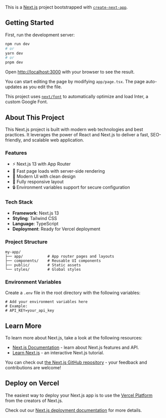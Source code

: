 This is a [Next.js](https://nextjs.org/) project bootstrapped with [`create-next-app`](https://github.com/vercel/next.js/tree/canary/packages/create-next-app).

## Getting Started

First, run the development server:

```bash
npm run dev
# or
yarn dev
# or
pnpm dev
```

Open [http://localhost:3000](http://localhost:3000) with your browser to see the result.

You can start editing the page by modifying `app/page.tsx`. The page auto-updates as you edit the file.

This project uses [`next/font`](https://nextjs.org/docs/basic-features/font-optimization) to automatically optimize and load Inter, a custom Google Font.

## About This Project

This Next.js project is built with modern web technologies and best practices. It leverages the power of React and Next.js to deliver a fast, SEO-friendly, and scalable web application.

### Features

- ⚡️ Next.js 13 with App Router
- 💨 Fast page loads with server-side rendering
- 🎨 Modern UI with clean design
- 📱 Fully responsive layout
- 🔒 Environment variables support for secure configuration

### Tech Stack

- **Framework**: Next.js 13
- **Styling**: Tailwind CSS
- **Language**: TypeScript
- **Deployment**: Ready for Vercel deployment

### Project Structure

```
my-app/
├── app/           # App router pages and layouts
├── components/    # Reusable UI components
├── public/        # Static assets
└── styles/        # Global styles
```

### Environment Variables

Create a `.env` file in the root directory with the following variables:
```
# Add your environment variables here
# Example:
# API_KEY=your_api_key
```

## Learn More

To learn more about Next.js, take a look at the following resources:

- [Next.js Documentation](https://nextjs.org/docs) - learn about Next.js features and API.
- [Learn Next.js](https://nextjs.org/learn) - an interactive Next.js tutorial.

You can check out [the Next.js GitHub repository](https://github.com/vercel/next.js/) - your feedback and contributions are welcome!

## Deploy on Vercel

The easiest way to deploy your Next.js app is to use the [Vercel Platform](https://vercel.com/new?utm_medium=default-template&filter=next.js&utm_source=create-next-app&utm_campaign=create-next-app-readme) from the creators of Next.js.

Check out our [Next.js deployment documentation](https://nextjs.org/docs/deployment) for more details.
